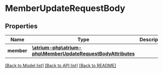# MemberUpdateRequestBody

## Properties
Name | Type | Description | Notes
------------ | ------------- | ------------- | -------------
**member** | [**\atrium-php\atrium-php\MemberUpdateRequestBodyAttributes**](MemberUpdateRequestBodyAttributes.md) |  | [optional] 

[[Back to Model list]](../README.md#documentation-for-models) [[Back to API list]](../README.md#documentation-for-api-endpoints) [[Back to README]](../README.md)


